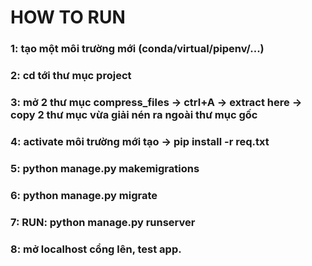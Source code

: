 # HOW TO RUN

### 1: tạo một môi trường mới (conda/virtual/pipenv/...)
### 2: cd tới thư mục project
### 3: mở 2 thư mục compress_files -> ctrl+A -> extract here -> copy 2 thư mục vừa giải nén ra ngoài thư mục gốc
### 4: activate môi trường mới tạo -> pip install -r req.txt
### 5: python manage.py makemigrations
### 6: python manage.py migrate
### 7: RUN: python manage.py runserver <port>
### 8: mở localhost cổng <port> lên, test app.
